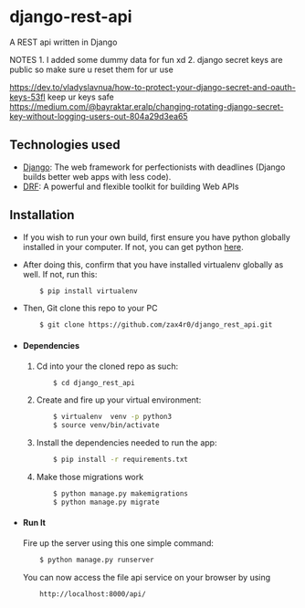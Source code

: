 <!-- @format -->

# django-rest-api

A REST api written in Django

 NOTES
      1.  I added some dummy data for fun xd
      2.   django secret keys are public so make sure u reset them for ur use

  https://dev.to/vladyslavnua/how-to-protect-your-django-secret-and-oauth-keys-53fl keep ur keys safe
  https://medium.com/@bayraktar.eralp/changing-rotating-django-secret-key-without-logging-users-out-804a29d3ea65

## Technologies used

- [Django](https://www.djangoproject.com/): The web framework for perfectionists with deadlines (Django builds better web apps with less code).
- [DRF](https://www.django-rest-framework.org/): A powerful and flexible toolkit for building Web APIs

## Installation

- If you wish to run your own build, first ensure you have python globally installed in your computer. If not, you can get python [here](https://www.python.org").
- After doing this, confirm that you have installed virtualenv globally as well. If not, run this:
  ```bash
      $ pip install virtualenv
  ```
- Then, Git clone this repo to your PC

  ```bash
      $ git clone https://github.com/zax4r0/django_rest_api.git
  ```

- #### Dependencies

  1. Cd into your the cloned repo as such:
     ```bash
         $ cd django_rest_api
     ```
  2. Create and fire up your virtual environment:
     ```bash
         $ virtualenv  venv -p python3
         $ source venv/bin/activate
     ```
  3. Install the dependencies needed to run the app:
     ```bash
         $ pip install -r requirements.txt
     ```
  4. Make those migrations work
     ```bash
         $ python manage.py makemigrations
         $ python manage.py migrate
     ```

- #### Run It
  Fire up the server using this one simple command:
  ```bash
      $ python manage.py runserver
  ```
  You can now access the file api service on your browser by using
  ```
      http://localhost:8000/api/
  ```

